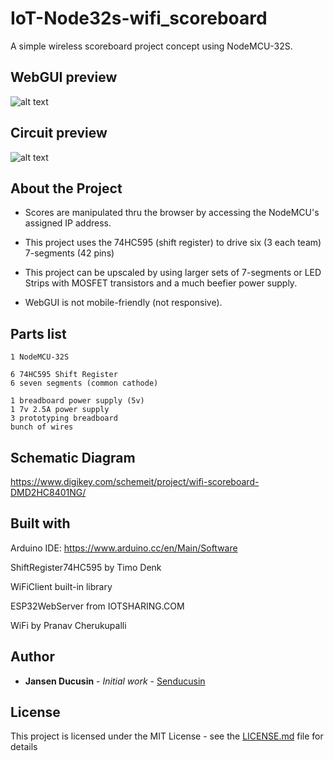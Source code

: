 # IoT-Node32s-wifi_scoreboard

A simple wireless scoreboard project concept using NodeMCU-32S.

## WebGUI preview
![alt text](https://github.com/senducusin/IoT-Node32s-wifi_scoreboard/blob/master/img/ui-preview.png)

## Circuit preview
![alt text](https://github.com/senducusin/IoT-Node32s-wifi_scoreboard/blob/master/img/circuit-preview.jpg)

## About the Project

* Scores are manipulated thru the browser by accessing the NodeMCU's assigned IP address.

* This project uses the 74HC595 (shift register) to drive six (3 each team) 7-segments (42 pins)

* This project can be upscaled by using larger sets of 7-segments or LED Strips with MOSFET transistors and a much beefier power supply.

* WebGUI is not mobile-friendly (not responsive).

## Parts list

```
1 NodeMCU-32S

6 74HC595 Shift Register
6 seven segments (common cathode)

1 breadboard power supply (5v)
1 7v 2.5A power supply
3 prototyping breadboard
bunch of wires
```

## Schematic Diagram
https://www.digikey.com/schemeit/project/wifi-scoreboard-DMD2HC8401NG/

## Built with
Arduino IDE: https://www.arduino.cc/en/Main/Software

ShiftRegister74HC595 by Timo Denk

WiFiClient built-in library

ESP32WebServer from IOTSHARING.COM

WiFi by Pranav Cherukupalli

## Author

* **Jansen Ducusin** - *Initial work* - [Senducusin](https://github.com/senducusin)

## License

This project is licensed under the MIT License - see the [LICENSE.md](LICENSE.md) file for details

